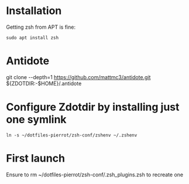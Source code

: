 # Installation
Getting zsh from APT is fine:
```
sudo apt install zsh
```

# Antidote
git clone --depth=1 https://github.com/mattmc3/antidote.git ${ZDOTDIR:-$HOME}/.antidote

# Configure Zdotdir by installing just one symlink

```
ln -s ~/dotfiles-pierrot/zsh-conf/zshenv ~/.zshenv
```

# First launch
Ensure to rm ~/dotfiles-pierrot/zsh-conf/.zsh_plugins.zsh
to recreate one
